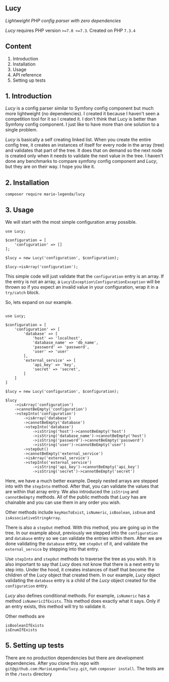 ## Lucy
*Lightweight PHP config parser with zero dependencies*

*Lucy* requires PHP version `>=7.0 <=7.3`. Created on PHP `7.3.4`

## Content

1. Introduction
2. Installation
3. Usage
4. API reference
5. Setting up tests

## 1. Introduction

*Lucy* is a config parser similar to Symfony config component but much more lightweight (no dependencies).
I created it because I haven't seen a competition tool for it so I created it. I don't think that Lucy is better
than Symfony config component. I just like to have more than one solution to a single problem.

*Lucy* is basically a self creating linked list. When you create the entire config tree, it creates an instances of 
itself for every node in the array (tree) and validates that part of the tree. It does that on demand so the next node 
is created only when it needs to validate the next value in the tree. I haven't done any benchmarks to compare symfony config
component and *Lucy*, but they are on their way. I hope you like it.

## 2. Installation

`composer require mario-legenda/lucy`

## 3. Usage

We will start with the most simple configuration array possible.

```
use Lucy;

$configuration = [
    'configuration' => []
];

$lucy = new Lucy('configuration', $configuration);

$lucy->isArray('configuration');

```

This simple code will just validate that the `configuration` entry is an array.
If the entry is not an array, a `Lucy\Exception\ConfigurationException` will be thrown
so if you expect an invalid value in your configuration, wrap it in a `try/catch` block.

So, lets expand on our example.

```

use Lucy;

$configuration = [
    'configuration' => [
        'database' => [
            'host' => 'localhost',
            'database_name' => 'db_name',
            'password' => 'password',
            'user' => 'user'
        ],
        'external_service' => [
            'api_key' => 'key',
            'secret' => 'secret',
        ]
    ]
]

$lucy = new Lucy('configuration', $configuration);

$lucy
    ->isArray('configuration')
    ->cannotBeEmpty('configuration')
    ->stepInto('configuration')
        ->isArray('database')
        ->cannotBeEmpty('database')
        ->stepInto('database')
            ->isString('host')->cannotBeEmpty('host')
            ->isString('database_name')->cannotBeEmpty('host')
            ->isString('password')->cannotBeEmpty('password')
            ->isString('user')->cannotBeEmpty('user')
        ->stepOut()
        ->cannotBeEmpty('external_service')
        ->isArray('external_service')
        ->stepInto('external_service')
            ->isString('api_key')->cannotBeEmpty('api_key')
            ->isString('secret')->cannotBeEmpty('secret')

```

Here, we have a much better example. Deeply nested arrays are stepped into with
the `stepInto` method. After that, you can validate the values that are within that
array entry. We also introduced the `isString` and `cannotBeEmpty` methods. All of
the public methods that *Lucy* has are chainable and you can use them in any order you wish.

Other methods include `keyHasToExist`, `isNumeric`, `isBoolean`, `isEnum` and `isAssociativeStringArray`.

There is also a `stepOut` method. With this method, you are going up in the tree. In our
example about, previously we stepped into the `configuration` and `database` entry so we
can validate the entries within them. After we are done validating the `database` entry,
we `stepOut` of it, and validate the `external_service` by stepping into that entry.

Use `stepInto` and `stepOut` methods to traverse the tree as you wish. It is also important to
say that *Lucy* does not know that there is a next entry to step into. Under the hood, it creates
instances of itself that become the children of the *Lucy* object that created them. In our example,
*Lucy* object validating the `database` entry is a child of the *Lucy* object created for the
`configuration` entry.

*Lucy* also defines conditional methods. For example, `isNumeric` has a method `isNumericIfExists`.
This method does exactly what it says. Only if an entry exists, this method will try to validate it.

Other methods are

```
isBooleanIfExists
isEnumIfExists
```

## 5. Setting up tests

There are no production dependencies but there are development dependencies. After you clone this repo with 
`git@github.com:MarioLegenda/lucy.git`, run `composer install`. The tests are in the `/tests` directory





